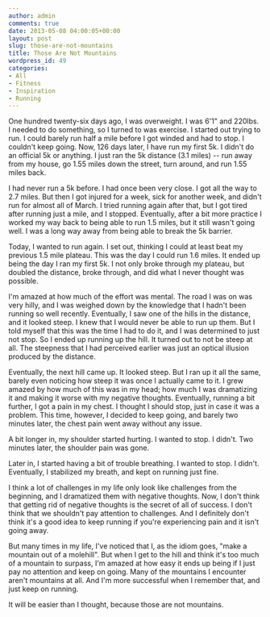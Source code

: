 ```yaml
---
author: admin
comments: true
date: 2013-05-08 04:00:05+00:00
layout: post
slug: those-are-not-mountains
title: Those Are Not Mountains
wordpress_id: 49
categories:
- All
- Fitness
- Inspiration
- Running
---
```


One hundred twenty-six days ago, I was overweight.  I was 6'1" and 220lbs. I needed to do something, so I turned to was exercise.  I started out trying to run.  I could barely run half a mile before I got winded and had to stop.  I couldn't keep going.  Now, 126 days later, I have run my first 5k.  I didn't do an official 5k or anything.  I just ran the 5k distance (3.1 miles) -- run away from my house, go 1.55 miles down the street, turn around, and run 1.55 miles back.

I had never run a 5k before.  I had once been very close.  I got all the way to 2.7 miles.  But then I got injured for a week, sick for another week, and didn't run for almost all of March.  I tried running again after that, but I got tired after running just a mile, and I stopped.  Eventually, after a bit more practice I worked my way back to being able to run 1.5 miles, but it still wasn't going well.  I was a long way away from being able to break the 5k barrier.<!-- more -->



Today, I wanted to run again.  I set out, thinking I could at least beat my previous 1.5 mile plateau.  This was the day I could run 1.6 miles.  It ended up being the day I ran my first 5k.  I not only broke through my plateau, but doubled the distance, broke through, and did what I never thought was possible.

I'm amazed at how much of the effort was mental.  The road I was on was very hilly, and I was weighed down by the knowledge that I hadn't been running so well recently.  Eventually, I saw one of the hills in the distance, and it looked steep.  I knew that I would never be able to run up them.  But I told myself that this was the time I had to do it, and I was determined to just not stop.  So I ended up running up the hill.  It turned out to not be steep at all.  The steepness that I had perceived earlier was just an optical illusion produced by the distance.



Eventually, the next hill came up.  It looked steep.  But I ran up it all the same, barely even noticing how steep it was once I actually came to it.  I grew amazed by how much of this was in my head; how much I was dramatizing it and making it worse with my negative thoughts.  Eventually, running a bit further, I got a pain in my chest.  I thought I should stop, just in case it was a problem.  This time, however, I decided to keep going, and barely two minutes later, the chest pain went away without any issue.

A bit longer in, my shoulder started hurting.  I wanted to stop.  I didn't.  Two minutes later, the shoulder pain was gone.

Later in, I started having a bit of trouble breathing.  I wanted to stop.  I didn't.  Eventually, I stabilized my breath, and kept on running just fine.



I think a lot of challenges in my life only look like challenges from the beginning, and I dramatized them with negative thoughts.  Now, I don't think that getting rid of negative thoughts is the secret of all of success.  I don't think that we shouldn't pay attention to challenges.  And I definitely don't think it's a good idea to keep running if you're experiencing pain and it isn't going away.

But many times in my life, I've noticed that I, as the idiom goes, "make a mountain out of a molehill".  But when I get to the hill and think it's too much of a mountain to surpass, I'm amazed at how easy it ends up being if I just pay no attention and keep on going.  Many of the mountains I encounter aren't mountains at all.  And I'm more successful when I remember that, and just keep on running.

It will be easier than I thought, because those are not mountains.
